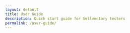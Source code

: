 ```yaml
---
layout: default
title: User Guide
description: Quick start guide for Sellventory testers
permalink: /user-guide/
---
```

